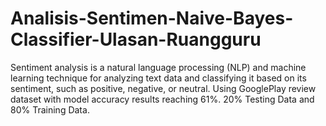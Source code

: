 # Analisis-Sentimen-Naive-Bayes-Classifier-Ulasan-Ruangguru
Sentiment analysis is a natural language processing (NLP) and machine learning technique for analyzing text data and classifying it based on its sentiment, such as positive, negative, or neutral. Using GooglePlay review dataset with model accuracy results reaching 61%. 20% Testing Data and 80% Training Data.
